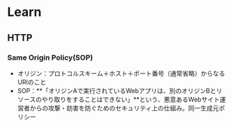 # Learn
## HTTP
### Same Origin Policy(SOP)
- オリジン：プロトコルスキーム＋ホスト＋ポート番号（通常省略）からなるURIのこと  
- SOP：**「オリジンAで実行されているWebアプリは、別のオリジンBとリソースのやり取りをすることはできない」**という、悪意あるWebサイト運営者からの攻撃・妨害を防ぐためのセキュリティ上の仕組み。同一生成元ポリシー
